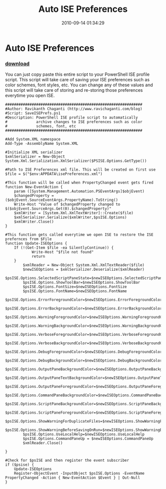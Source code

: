 ﻿---
pid:            2230
parent:         0
children:       
poster:         Ravikanth
title:          Auto ISE Preferences
date:           2010-09-14 01:34:29
description:    You can just copy paste this entire script to your PowerShell ISE profile script. This script will take care of saving your ISE preferences such as color schemes, font styles, etc. You can change any of these values and this script will take care of storing and re-storing those preferences everytime you open ISE.
format:         posh
---

# Auto ISE Preferences

### [download](2230.ps1)  

You can just copy paste this entire script to your PowerShell ISE profile script. This script will take care of saving your ISE preferences such as color schemes, font styles, etc. You can change any of these values and this script will take care of storing and re-storing those preferences everytime you open ISE.

```posh
##############################################################
#Author: Ravikanth Chaganti (http://www.ravichaganti.com/blog)
#Script: SaveISEPrefs.ps1
#Description: PowerShell ISE profile script to automatically
#             archive changes to ISE preferences such as color
#             schemes, font, etc
##############################################################

#Add System.XML namespace
Add-Type -AssemblyName System.XML

#Initialize XML serializer
$xmlSerializer = New-Object System.Xml.Serialization.XmlSerializer($PSISE.Options.GetType())

#Path to ISE Preferences xml file. This will be created on first use
$file = $("$env:APPDATA\isePreferences.xml")

#This function will be called when PropertyChanged event gets fired
function New-EventAction {
    param ([System.Management.Automation.PSEventArgs]$objEvent)
    $changedProperty = ($objEvent.SourceEventArgs.PropertyName).ToString()
    Write-Host "Value of $changedProperty changed to $($objEvent.SourceArgs.Get(0).$changedProperty)"
    $xmlWriter = [System.Xml.XmlTextWriter]::Create($file)
    $xmlSerializer.Serialize($xmlWriter,$psISE.Options)
    $xmlWriter.Close()
}

#This function gets called everytime we open ISE to restore the ISE prefernces from $File
function Update-ISEOptions {
    If (!(Get-Item $file -ea SilentlyContinue)) {
            Write-Host "$file not found"
            return
    }
        $xmlReader = New-Object System.Xml.XmlTextReader($file)
        $newISEOptions = $xmlSerializer.Deserialize($xmlReader)        
        $psISE.Options.SelectedScriptPaneState=$newISEOptions.SelectedScriptPaneState
        $psISE.Options.ShowToolBar=$newISEOptions.ShowToolBar
        $psISE.Options.FontSize=$newISEOptions.FontSize
        $psISE.Options.FontName=$newISEOptions.FontName
        $psISE.Options.ErrorForegroundColor=$newISEOptions.ErrorForegroundColor
        $psISE.Options.ErrorBackgroundColor=$newISEOptions.ErrorBackgroundColor
        $psISE.Options.WarningForegroundColor=$newISEOptions.WarningForegroundColor
        $psISE.Options.WarningBackgroundColor=$newISEOptions.WarningBackgroundColor
        $psISE.Options.VerboseForegroundColor=$newISEOptions.VerboseForegroundColor
        $psISE.Options.VerboseBackgroundColor=$newISEOptions.VerboseBackgroundColor
        $psISE.Options.DebugForegroundColor=$newISEOptions.DebugForegroundColor
        $psISE.Options.DebugBackgroundColor=$newISEOptions.DebugBackgroundColor
        $psISE.Options.OutputPaneBackgroundColor=$newISEOptions.OutputPaneBackgroundColor
        $psISE.Options.OutputPaneTextBackgroundColor=$newISEOptions.OutputPaneTextBackgroundColor
        $psISE.Options.OutputPaneForegroundColor=$newISEOptions.OutputPaneForegroundColor
        $psISE.Options.CommandPaneBackgroundColor=$newISEOptions.CommandPaneBackgroundColor
        $psISE.Options.ScriptPaneBackgroundColor=$newISEOptions.ScriptPaneBackgroundColor
        $psISE.Options.ScriptPaneForegroundColor=$newISEOptions.ScriptPaneForegroundColor
        $psISE.Options.ShowWarningForDuplicateFiles=$newISEOptions.ShowWarningForDuplicateFiles
        $psISE.Options.ShowWarningBeforeSavingOnRun=$newISEOptions.ShowWarningBeforeSavingOnRun
        $psISE.Options.UseLocalHelp=$newISEOptions.UseLocalHelp
        $psISE.Options.CommandPaneUp = $newISEOptions.CommandPaneUp
        $xmlReader.Close()
    
}

#Check for $psISE and then register the event subscriber
if ($psise) {
    Update-ISEOptions
    Register-ObjectEvent -InputObject $psISE.Options -EventName PropertyChanged -Action { New-EventAction $Event } | Out-Null
}
```
